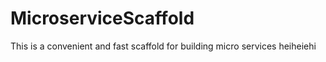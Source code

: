 # MicroserviceScaffold
 This is a convenient and fast scaffold for building micro services
heiheiehi